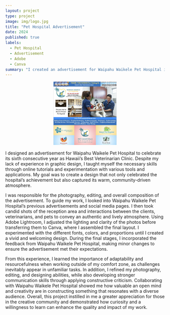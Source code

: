 ```yaml
---
layout: project
type: project
image: img/logo.jpg
title: "Pet Hospital Advertisement"
date: 2024
published: true
labels:
  - Pet Hospital
  - Advertisement
  - Adobe
  - Canva
summary: "I created an advertisement for Waipahu Waikele Pet Hospital in celebration of winning Hawaii's Best Veterinarian Clinic."
---
```


<p align="center">
  <img width="200px" class="img-fluid" src="../img/ad.jpg">
</p>

I designed an advertisement for Waipahu Waikele Pet Hospital to celebrate its sixth consecutive year as Hawaii’s Best Veterinarian Clinic. Despite my lack of experience in graphic design, I taught myself the necessary skills through online tutorials and experimentation with various tools and applications. My goal was to create a design that not only celebrated the hospital’s achievement but also captured its warm, community-driven atmosphere.

I was responsible for the photography, editing, and overall composition of the advertisement. To guide my work, I looked into Waipahu Waikele Pet Hospital’s previous advertisements and social media pages. I then took candid shots of the reception area and interactions between the clients, veterinarians, and pets to convey an authentic and lively atmosphere. Using Adobe Lightroom, I adjusted the lighting and clarity of the photos before transferring them to Canva, where I assembled the final layout. I experimented with the different fonts, colors, and proportions until I created a vivid and welcoming design. During the final stages, I incorporated the feedback from Waipahu Waikele Pet Hospital, making minor changes to ensure the advertisement met their expectations.

From this experience, I learned the importance of adaptability and resourcefulness when working outside of my comfort zone, as challenges inevitably appear in unfamiliar tasks. In addition, I refined my photography, editing, and designing abilities, while also developing stronger communication skills through applying constructive criticism. Collaborating with Waipahu Waikele Pet Hospital showed me how valuable an open mind and creativity are in constructing something that resonates with a diverse audience. Overall, this project instilled in me a greater appreciation for those in the creative community and demonstrated how curiosity and a willingness to learn can enhance the quality and impact of my work.
